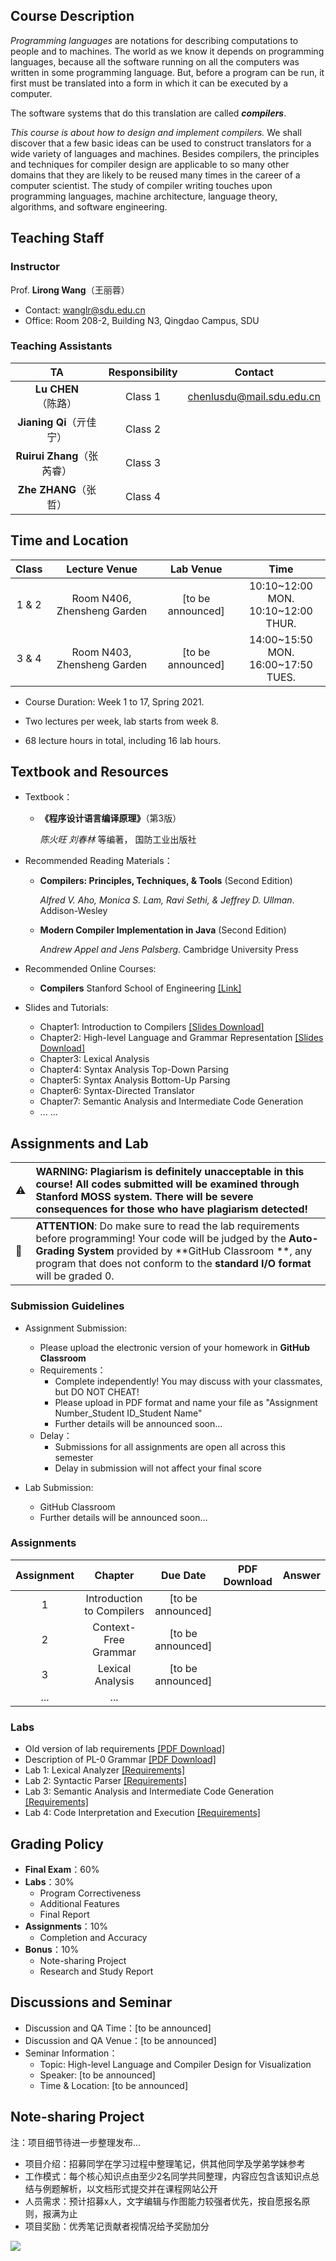 ## Course Description

*Programming languages* are notations for describing computations to people and to machines. The world as we know it depends on programming languages, because all the software running on all the computers was written in some programming language. But, before a program can be run, it first must be translated into a form in which it can be executed by a computer.

The software systems that do this translation are called ***compilers***.

*This course is about how to design and implement compilers.* We shall discover that a few basic ideas can be used to construct translators for a wide variety of languages and machines. Besides compilers, the principles and techniques for compiler design are applicable to so many other domains that they are likely to be reused many times in the career of a computer scientist. The study of compiler writing touches upon programming languages, machine architecture, language theory, algorithms, and software engineering.



## Teaching Staff

### Instructor

Prof. **Lirong Wang**（王丽蓉）
  + Contact: wanglr@sdu.edu.cn
  + Office: Room 208-2, Building N3, Qingdao Campus, SDU


### Teaching Assistants

|TA|Responsibility|Contact|
|:-:|:-:|:-:|
|**Lu CHEN**（陈路）|Class 1|chenlusdu@mail.sdu.edu.cn|
|**Jianing Qi**（亓佳宁）|Class 2||
|**Ruirui Zhang**（张芮睿）|Class 3||
|**Zhe ZHANG**（张哲）|Class 4||


## Time and Location

| Class |       Lecture Venue         |    Lab Venue     |   Time  |
| :---: | :-------------------------: | :--------------: | :-----: |
| 1 & 2 | Room N406, Zhensheng Garden | [to be announced] |10:10~12:00 MON. <br> 10:10~12:00 THUR.|
| 3 & 4 | Room N403, Zhensheng Garden | [to be announced] |14:00~15:50 MON. <br> 16:00~17:50 TUES.|


+ Course Duration: Week 1 to 17, Spring 2021.

+ Two lectures per week, lab starts from week 8.

+ 68 lecture hours in total, including 16 lab hours.

## Textbook and Resources

+ Textbook：

  + **《程序设计语言编译原理》**（第3版）

     *陈火旺 刘春林* 等编著， 国防工业出版社

+ Recommended Reading Materials：
	
	+ **Compilers: Principles, Techniques, & Tools**  (Second Edition)
	
	  *Alfred V. Aho, Monica S. Lam, Ravi Sethi, & Jeffrey D. Ullman*. Addison-Wesley
	
	+ **Modern Compiler Implementation in Java**  (Second Edition)
	
	  *Andrew Appel and Jens Palsberg*. Cambridge University Press
	
+ Recommended Online Courses:
	
	+ **Compilers**  Stanford School of Engineering  [[Link]](https://online.stanford.edu/courses/soe-ycscs1-compilers)
	
+ Slides and Tutorials:
	
	+ Chapter1: Introduction to Compilers [[Slides Download]](./pdf/slides/chapter1_intro.pdf)
	+ Chapter2: High-level Language and Grammar Representation [[Slides Download]](./pdf/slides/chapter2_grammar.pdf)
	+ Chapter3: Lexical Analysis
	+ Chapter4: Syntax Analysis Top-Down Parsing
	+ Chapter5: Syntax Analysis Bottom-Up Parsing
	+ Chapter6: Syntax-Directed Translator
	+ Chapter7: Semantic Analysis and Intermediate Code Generation
	+ ... ...

## Assignments and Lab

| :warning: | WARNING: Plagiarism is definitely unacceptable in this course! All codes submitted will be examined through Stanford MOSS system. There will be severe consequences for those who have plagiarism detected! |
| --------- | :----------------------------------------------------------- |
| :memo:    | **ATTENTION**: Do make sure to read the lab requirements before programming! Your code will be judged by the **Auto-Grading System** provided by **GitHub Classroom **, any program that does not conform to the **standard I/O format** will be graded 0. |

### Submission Guidelines

+ Assignment Submission:
  + Please upload the electronic version of your homework in **GitHub Classroom**
  + Requirements：
  	+ Complete independently! You may discuss with your classmates, but DO NOT CHEAT!
  	+ Please upload in PDF format and name your file as "Assignment Number_Student ID_Student Name"
  	+ Further details will be announced soon...
  + Delay：
    + Submissions for all assignments are open all across this semester 
    + Delay in submission will not affect your final score

+ Lab Submission:
  + GitHub Classroom
  + Further details will be announced soon...

### Assignments

| Assignment |           Chapter           |     Due Date     |   PDF Download  |  Answer  |
| :--------: | :-------------------------: | :--------------: | :-------------: | :------: |
|1|Introduction to Compilers|[to be announced]|||
|2|Context-Free Grammar|[to be announced]|||
|3|Lexical Analysis|[to be announced]|||
|...|...||||


### Labs

+ Old version of lab requirements [[PDF Download]](./pdf/labs/lab-old.pdf)
+ Description of PL-0 Grammar [[PDF Download]]()
+ Lab 1: Lexical Analyzer [[Requirements]]()
+ Lab 2: Syntactic Parser [[Requirements]]()
+ Lab 3: Semantic Analysis and Intermediate Code Generation [[Requirements]]()
+ Lab 4: Code Interpretation and Execution [[Requirements]]()


## Grading Policy

+ **Final Exam**：60%
+ **Labs**：30%
	+ Program Correctiveness
	+ Additional Features
	+ Final Report
+ **Assignments**：10%
	+ Completion and Accuracy
+ **Bonus**：10%
	+ Note-sharing Project
	+ Research and Study Report


## Discussions and Seminar

+ Discussion and QA Time：[to be announced]
+ Discussion and QA Venue：[to be announced]
+ Seminar Information：
	+ Topic: High-level Language and Compiler Design for Visualization
	+ Speaker: [to be announced]
	+ Time & Location: [to be announced]


## Note-sharing Project

注：项目细节待进一步整理发布...

+ 项目介绍：招募同学在学习过程中整理笔记，供其他同学及学弟学妹参考
+ 工作模式：每个核心知识点由至少2名同学共同整理，内容应包含该知识点总结与例题解析，以文档形式提交并在课程网站公开
+ 人员需求：预计招募x人，文字编辑与作图能力较强者优先，按自愿报名原则，报满为止
+ 项目奖励：优秀笔记贡献者视情况给予奖励加分


![](./fig/Qingdao_gate.jpg)
